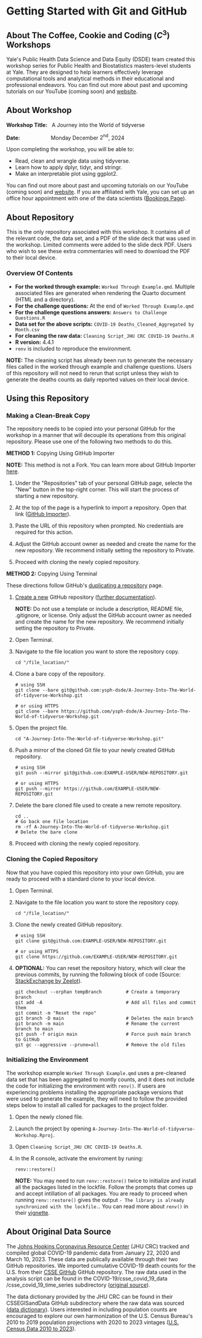# Getting Started with Git and GitHub

## About The Coffee, Cookie and Coding $\left(C^3\right)$ Workshops

Yale's Public Health Data Science and Data Equity (DSDE) team created this workshop series for Public Health and Biostatistics masters-level students at Yale. They are designed to help learners effectively leverage computational tools and analytical methods in their educational and professional endeavors. You can find out more about past and upcoming tutorials on our YouTube (coming soon) and [website](https://ysph.yale.edu/public-health-research-and-practice/research-centers-and-initiatives/public-health-data-science-and-data-equity/events/).


## About Workshop

**Workshop Title:** &nbsp; A Journey into the World of tidyverse

**Date:** &emsp;&emsp;&emsp;&emsp;&emsp;&nbsp; Monday December $2^{\text{nd}}$, 2024

Upon completing the workshop, you will be able to:
- Read, clean and wrangle data using tidyverse.
- Learn how to apply dplyr, tidyr, and stringr.
- Make an interpretable plot using ggplot2.

You can find out more about past and upcoming tutorials on our YouTube (coming soon) and [website](https://ysph.yale.edu/public-health-research-and-practice/research-centers-and-initiatives/public-health-data-science-and-data-equity/events/). If you are affiliated with Yale, you can set up an office hour appointment with one of the data scientists ([Bookings Page](https://outlook.office365.com/owa/calendar/DataScienceDataEquityOfficeHours@yale.edu/bookings/)).

## About Repository

This is the only repository associated with this workshop. It contains all of the relevant code, the data set, and a PDF of the slide deck that was used in the workshop. Limited comments were added to the slide deck PDF. Users who wish to see these extra commentaries will need to download the PDF to their local device.

### Overview Of Contents

- **For the worked through example:** `Worked Through Example.qmd`. Multiple associated files are generated when rendering the Quarto document (HTML and a directory).
- **For the challenge questions:** At the end of `Worked Through Example.qmd`
- **For the challenge questions answers:** `Answers to Challenge Questions.R`
- **Data set for the above scripts:** `COVID-19 Deaths_Cleaned_Aggregated by Month.csv`
- **For cleaning the raw data:** `Cleaning Script_JHU CRC COVID-19 Deaths.R`
- **R version:** 4.4.1
- ``renv`` is included to reproduce the environment.

**NOTE:** The cleaning script has already been run to generate the necessary files called in the worked through example and challenge questions. Users of this repository will not need to rerun that script unless they wish to generate the deaths counts as daily reported values on their local device.

## Using this Repository

### Making a Clean-Break Copy

The repository needs to be copied into your personal GitHub for the workshop in a manner that will decouple its operations from this original repository. Please use one of the following two methods to do this.

**METHOD 1:** Copying Using GitHub Importer

**NOTE:** This method is not a Fork. You can learn more about GitHub Importer [here](https://docs.github.com/en/migrations/importing-source-code/using-github-importer/importing-a-repository-with-github-importer).

1. Under the "Repositories" tab of your personal GitHub page, selecte the "New" button in the top-right corner. This will start the process of starting a new repository.

2. At the top of the page is a hyperlink to import a repository. Open that link ([GitHub Importer](https://github.com/new/import)).

3. Paste the URL of this repository when prompted. No credentials are required for this action.

4. Adjust the GitHub account owner as needed and create the name for the new repository. We recommend initially setting the repository to Private.

5. Proceed with cloning the newly copied repository.

**METHOD 2:** Copying Using Terminal

These directions follow GitHub's [duplicating a repository](https://docs.github.com/en/repositories/creating-and-managing-repositories/duplicating-a-repository) page.

1. [Create a new](https://github.com/new) GitHub repository ([further documentation](https://docs.github.com/en/repositories/creating-and-managing-repositories/creating-a-new-repository)).
   
   **NOTE:** Do not use a template or include a description, README file, .gitignore, or license. Only adjust the GitHub account owner as needed and create the name for the new repository. We recommend initially setting the repository to Private.
   
2. Open Terminal.

3. Navigate to the file location you want to store the repository copy.
   ```
   cd "/file_location/"
   ```

4. Clone a bare copy of the repository.
   ```
   # using SSH
   git clone --bare git@github.com:ysph-dsde/A-Journey-Into-The-World-of-tidyverse-Workshop.git
   
   # or using HTTPS
   git clone --bare https://github.com/ysph-dsde/A-Journey-Into-The-World-of-tidyverse-Workshop.git
   ```
   
5. Open the project file.
   ```
   cd "A-Journey-Into-The-World-of-tidyverse-Workshop.git"
   ```
   
6. Push a mirror of the cloned Git file to your newly created GitHub repository.
   ```
   # using SSH
   git push --mirror git@github.com:EXAMPLE-USER/NEW-REPOSITORY.git

   # or using HTTPS
   git push --mirror https://github.com/EXAMPLE-USER/NEW-REPOSITORY.git
   ```

7. Delete the bare cloned file used to create a new remote repository.
   ```
   cd ..                                                              # Go back one file location
   rm -rf A-Journey-Into-The-World-of-tidyverse-Workshop.git          # Delete the bare clone
   ```
8. Proceed with cloning the newly copied repository.

### Cloning the Copied Repository

Now that you have copied this repository into your own GitHub, you are ready to proceed with a standard clone to your local device.
  
1. Open Terminal.

2. Navigate to the file location you want to store the repository copy.
   ```
   cd "/file_location/"
   ```
3. Clone the newly created GitHub repository.
   ```
   # using SSH
   git clone git@github.com:EXAMPLE-USER/NEW-REPOSITORY.git

   # or using HTTPS
   git clone https://github.com/EXAMPLE-USER/NEW-REPOSITORY.git
   ```

4. **OPTIONAL:** You can reset the repository history, which will clear the previous commits, by running the following block of code (Source: [StackExchange by Zeelot](https://stackoverflow.com/questions/9683279/make-the-current-commit-the-only-initial-commit-in-a-git-repository)).
    ```
    git checkout --orphan tempBranch         # Create a temporary branch
    git add -A                               # Add all files and commit them
    git commit -m "Reset the repo"
    git branch -D main                       # Deletes the main branch
    git branch -m main                       # Rename the current branch to main
    git push -f origin main                  # Force push main branch to GitHub
    git gc --aggressive --prune=all          # Remove the old files
    ```

### Initializing the Environment

The workshop example `Worked Through Example.qmd` uses a pre-cleaned data set that has been aggregated to montly counts, and it does not include the code for initializing the environment with `renv()`. If users are experiencing problems installing the appropriate package versions that were used to generate the example, they will need to follow the provided steps below to install all called for packages to the project folder.

1. Open the newly cloned file.
2. Launch the project by opening `A-Journey-Into-The-World-of-tidyverse-Workshop.Rproj`.
3. Open `Cleaning Script_JHU CRC COVID-19 Deaths.R`.
4. In the R console, activate the enviroment by runing:
    ```
    renv::restore()
    ```

   **NOTE:** You may need to run ``renv::restore()`` twice to initialize and install all the packages listed in the lockfile. Follow the prompts that comes up and accept intillation of all packages. You are ready to proceed when running ``renv::restore()`` gives the output ``- The library is already synchronized with the lockfile.``. You can read more about ``renv()`` in their [vignette](https://rstudio.github.io/renv/articles/renv.html).

## About Original Data Source

The [Johns Hopkins Coronavirus Resource Center](https://coronavirus.jhu.edu/) (JHU CRC) tracked and compiled global COVID-19 pandemic data from January 22, 2020 and March 10, 2023. These data are publically available through their two GitHub repositories. We imported cumulative COVID-19 death counts for the U.S. from their [CSSE GitHub](https://github.com/CSSEGISandData/COVID-19) GitHub repository. The raw data used in the analysis script can be found in the COVID-19/csse_covid_19_data
/csse_covid_19_time_series subdirectory ([original source](https://github.com/CSSEGISandData/COVID-19/blob/master/csse_covid_19_data/csse_covid_19_time_series/time_series_covid19_deaths_US.csv)).

The data dictionary provided by the JHU CRC can be found in their CSSEGISandData GitHub subdirectory where the raw data was sourced ([data dictionary](https://github.com/CSSEGISandData/COVID-19/tree/master/csse_covid_19_data#field-description-1)). Users interested in including population counts are encouraged to explore our own harmonization of the U.S. Census Bureau's 2010 to 2019 population projections with 2020 to 2023 vintages ([U.S. Census Data 2010 to 2023](https://github.com/ysph-dsde/JHU-CRC-Vaccinations/tree/main/Population%20Estimates%20and%20Projections)).




